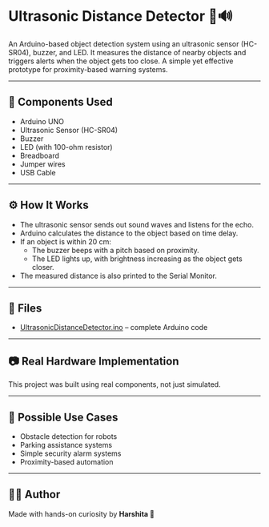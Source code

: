 # Ultrasonic Distance Detector 📏🔊

An Arduino-based object detection system using an ultrasonic sensor (HC-SR04), buzzer, and LED. It measures the distance of nearby objects and triggers alerts when the object gets too close. A simple yet effective prototype for proximity-based warning systems.

---

## 🧪 Components Used
- Arduino UNO
- Ultrasonic Sensor (HC-SR04)
- Buzzer
- LED (with 100-ohm resistor)
- Breadboard
- Jumper wires
- USB Cable

---

## ⚙️ How It Works
- The ultrasonic sensor sends out sound waves and listens for the echo.
- Arduino calculates the distance to the object based on time delay.
- If an object is within 20 cm:
  - The buzzer beeps with a pitch based on proximity.
  - The LED lights up, with brightness increasing as the object gets closer.
- The measured distance is also printed to the Serial Monitor.

---

## 📂 Files
- [UltrasonicDistanceDetector.ino](./UltrasonicDistanceDetector.ino) – complete Arduino code

---

## 📷 Real Hardware Implementation
This project was built using real components, not just simulated.

---

## 📌 Possible Use Cases
- Obstacle detection for robots
- Parking assistance systems
- Simple security alarm systems
- Proximity-based automation

---

## 🧑‍💻 Author
Made with hands-on curiosity by **Harshita 💫**
